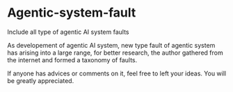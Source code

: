 # Agentic-system-fault
Include all type of agentic AI system faults

As developement of agentic AI system, new type fault of agentic system has arising into a large range, for better research, the author gathered from the internet and formed a taxonomy of faults. 

If anyone has advices or comments on it, feel free to left your ideas. You will be greatly appreciated.



